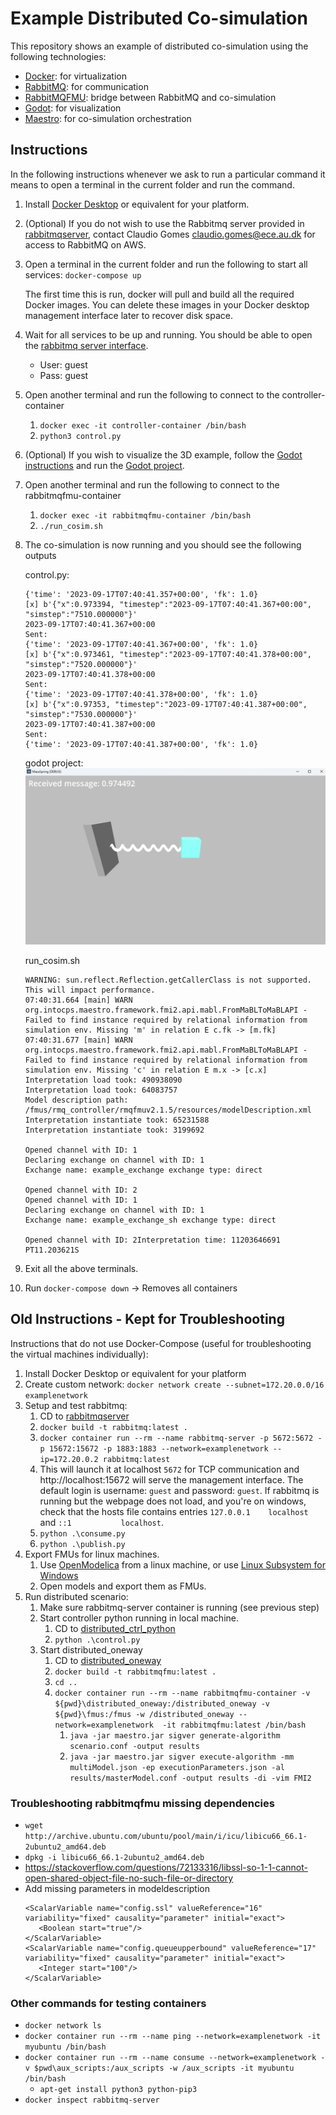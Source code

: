 # Example Distributed Co-simulation

This repository shows an example of distributed co-simulation using the following technologies:
- [Docker](https://www.docker.com/): for virtualization
- [RabbitMQ](https://www.rabbitmq.com/): for communication
- [RabbitMQFMU](https://github.com/INTO-CPS-Association/fmu-rabbitmq): bridge between RabbitMQ and co-simulation
- [Godot](https://godotengine.org/): for visualization
- [Maestro](https://github.com/INTO-CPS-Association/maestro): for co-simulation orchestration

## Instructions

In the following instructions whenever we ask to run a particular command it means to open a terminal in the current folder and run the command.

1. Install [Docker Desktop](https://www.docker.com/products/docker-desktop/) or equivalent for your platform.
2. (Optional) If you do not wish to use the Rabbitmq server provided in [rabbitmqserver](rabbitmqserver), contact Claudio Gomes <claudio.gomes@ece.au.dk> for access to RabbitMQ on AWS.
3. Open a terminal in the current folder and run the following to start all services: `docker-compose up`

   The first time this is run, docker will pull and build all the required Docker images.
   You can delete these images in your Docker desktop management interface later to recover disk space.

4. Wait for all services to be up and running. You should be able to open the [rabbitmq server interface](http://localhost:15672/). 
   - User: guest
   - Pass: guest
5. Open another terminal and run the following to connect to the controller-container 
   1. `docker exec -it controller-container /bin/bash`
   2. `python3 control.py`
6. (Optional) If you wish to visualize the 3D example, follow the [Godot instructions](mass_spring_model_godot/README.md) and run the [Godot project](mass_spring_model_godot/project.godot).
7. Open another terminal and run the following to connect to the rabbitmqfmu-container
   1. `docker exec -it rabbitmqfmu-container /bin/bash`
   2. `./run_cosim.sh`
8. The co-simulation is now running and you should see the following outputs
   
   control.py:
   ```
   {'time': '2023-09-17T07:40:41.357+00:00', 'fk': 1.0}
   [x] b'{"x":0.973394, "timestep":"2023-09-17T07:40:41.367+00:00", "simstep":"7510.000000"}'
   2023-09-17T07:40:41.367+00:00
   Sent:
   {'time': '2023-09-17T07:40:41.367+00:00', 'fk': 1.0}
   [x] b'{"x":0.973461, "timestep":"2023-09-17T07:40:41.378+00:00", "simstep":"7520.000000"}'
   2023-09-17T07:40:41.378+00:00
   Sent:
   {'time': '2023-09-17T07:40:41.378+00:00', 'fk': 1.0}
   [x] b'{"x":0.97353, "timestep":"2023-09-17T07:40:41.387+00:00", "simstep":"7530.000000"}'
   2023-09-17T07:40:41.387+00:00
   Sent:
   {'time': '2023-09-17T07:40:41.387+00:00', 'fk': 1.0}
   ```

   godot project:
   ![](assets/20230917102415.png)

   run_cosim.sh
   ```
   WARNING: sun.reflect.Reflection.getCallerClass is not supported. This will impact performance.
   07:40:31.664 [main] WARN  org.intocps.maestro.framework.fmi2.api.mabl.FromMaBLToMaBLAPI - Failed to find instance required by relational information from simulation env. Missing 'm' in relation E c.fk -> [m.fk]
   07:40:31.677 [main] WARN  org.intocps.maestro.framework.fmi2.api.mabl.FromMaBLToMaBLAPI - Failed to find instance required by relational information from simulation env. Missing 'c' in relation E m.x -> [c.x]
   Interpretation load took: 490938090
   Interpretation load took: 64083757
   Model description path: /fmus/rmq_controller/rmqfmuv2.1.5/resources/modelDescription.xml
   Interpretation instantiate took: 65231588
   Interpretation instantiate took: 3199692

   Opened channel with ID: 1
   Declaring exchange on channel with ID: 1
   Exchange name: example_exchange exchange type: direct

   Opened channel with ID: 2
   Opened channel with ID: 1
   Declaring exchange on channel with ID: 1
   Exchange name: example_exchange_sh exchange type: direct

   Opened channel with ID: 2Interpretation time: 11203646691 PT11.203621S
   ```

9. Exit all the above terminals.
10. Run `docker-compose down` -> Removes all containers



## Old Instructions - Kept for Troubleshooting

Instructions that do not use Docker-Compose (useful for troubleshooting the virtual machines individually):
1. Install Docker Desktop or equivalent for your platform
2. Create custom network: `docker network create --subnet=172.20.0.0/16 examplenetwork`
3. Setup and test rabbitmq:
   1. CD to [rabbitmqserver](./rabbitmqserver)
   2. `docker build -t rabbitmq:latest .`
   3. `docker container run --rm --name rabbitmq-server -p 5672:5672 -p 15672:15672 -p 1883:1883 --network=examplenetwork --ip=172.20.0.2 rabbitmq:latest`
   4. This will launch it at localhost `5672` for TCP communication and http://localhost:15672 will serve the management interface. The default login is username: `guest` and password: `guest`. If rabbitmq is running but the webpage does not load, and you're on windows, check that the hosts file contains entries `127.0.0.1    localhost` and `::1           localhost`.
   5. `python .\consume.py`
   6. `python .\publish.py`
4. Export FMUs for linux machines.
   1. Use [OpenModelica](https://openmodelica.org/download/download-linux/) from a linux machine, or use [Linux Subsystem for Windows](https://learn.microsoft.com/en-us/windows/wsl/tutorials/gui-apps) 
   2. Open models and export them as FMUs.
5. Run distributed scenario:
   1. Make sure rabbitmq-server container is running (see previous step)
   2. Start controller python running in local machine.
      1. CD to [distributed_ctrl_python](./distributed_ctrl_python)
      2. `python .\control.py`
   3. Start distributed_oneway
      1. CD to [distributed_oneway](./distributed_oneway)
      2. `docker build -t rabbitmqfmu:latest .`
      3. `cd ..`
      4. `docker container run --rm --name rabbitmqfmu-container -v ${pwd}\distributed_oneway:/distributed_oneway -v ${pwd}\fmus:/fmus -w /distributed_oneway --network=examplenetwork  -it rabbitmqfmu:latest /bin/bash`
         1. `java -jar maestro.jar sigver generate-algorithm scenario.conf -output results`
         2. `java -jar maestro.jar sigver execute-algorithm -mm multiModel.json -ep executionParameters.json -al results/masterModel.conf -output results -di -vim FMI2`


### Troubleshooting rabbitmqfmu missing dependencies

- `wget http://archive.ubuntu.com/ubuntu/pool/main/i/icu/libicu66_66.1-2ubuntu2_amd64.deb`
- `dpkg -i libicu66_66.1-2ubuntu2_amd64.deb`
- https://stackoverflow.com/questions/72133316/libssl-so-1-1-cannot-open-shared-object-file-no-such-file-or-directory
- Add missing parameters in modeldescription
   ```
   <ScalarVariable name="config.ssl" valueReference="16" variability="fixed" causality="parameter" initial="exact">
      <Boolean start="true"/>
   </ScalarVariable>
   <ScalarVariable name="config.queueupperbound" valueReference="17" variability="fixed" causality="parameter" initial="exact">
      <Integer start="100"/>
   </ScalarVariable>
   ```

### Other commands for testing containers

- `docker network ls`
- `docker container run --rm --name ping --network=examplenetwork -it myubuntu /bin/bash`
- `docker container run --rm --name consume --network=examplenetwork -v $pwd\aux_scripts:/aux_scripts -w /aux_scripts -it myubuntu /bin/bash`
  - `apt-get install python3 python-pip3`
- `docker inspect rabbitmq-server`
